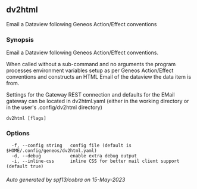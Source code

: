 ## dv2html

Email a Dataview following Geneos Action/Effect conventions

### Synopsis


Email a Dataview following Geneos Action/Effect conventions.

When called without a sub-command and no arguments the program
processes environment variables setup as per Geneos Action/Effect
conventions and constructs an HTML Email of the dataview the data
item is from.

Settings for the Gateway REST connection and defaults for the EMail
gateway can be located in dv2html.yaml (either in the working
directory or in the user's .config/dv2html directory)
	

```
dv2html [flags]
```

### Options

```
  -f, --config string   config file (default is $HOME/.config/geneos/dv2html.yaml)
  -d, --debug           enable extra debug output
  -i, --inline-css      inline CSS for better mail client support (default true)
```

###### Auto generated by spf13/cobra on 15-May-2023
